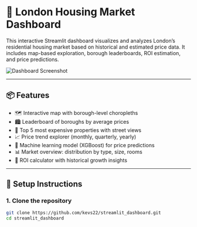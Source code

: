 # 🏡 London Housing Market Dashboard

This interactive Streamlit dashboard visualizes and analyzes London’s residential housing market based on historical and estimated price data. It includes map-based exploration, borough leaderboards, ROI estimation, and price predictions.

![Dashboard Screenshot](<img width="1422" alt="dashboard_screen" src="https://github.com/user-attachments/assets/16b28eb4-49ba-4fca-8fd3-9094d70f5c4a" />)

---

## 📦 Features

- 🗺️ Interactive map with borough-level choropleths
- 🏙️ Leaderboard of boroughs by average prices
- 🏡 Top 5 most expensive properties with street views
- 📈 Price trend explorer (monthly, quarterly, yearly)
- 🤖 Machine learning model (XGBoost) for price predictions
- 📊 Market overview: distribution by type, size, rooms
- 🧮 ROI calculator with historical growth insights

---

## 🔧 Setup Instructions

### 1. **Clone the repository**
```bash
git clone https://github.com/kevs22/streamlit_dashboard.git
cd streamlit_dashboard
